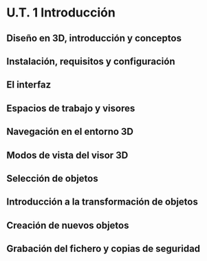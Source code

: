 # U.T. 1 Introducción
## Diseño en 3D, introducción y conceptos
## Instalación, requisitos y configuración
## El interfaz
## Espacios de trabajo y visores
## Navegación en el entorno 3D
## Modos de vista del visor 3D
## Selección de objetos
## Introducción a la transformación de objetos
## Creación de nuevos objetos
## Grabación del fichero y copias de seguridad